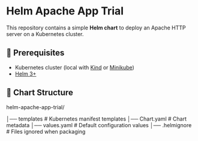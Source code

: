 # Helm Apache App Trial

This repository contains a simple **Helm chart** to deploy an Apache HTTP server on a Kubernetes cluster.

## 📌 Prerequisites
- Kubernetes cluster (local with [Kind](https://kind.sigs.k8s.io/) or [Minikube](https://minikube.sigs.k8s.io/docs/))
- [Helm 3+](https://helm.sh/docs/intro/install/)

## 📂 Chart Structure
helm-apache-app-trial/

│── templates # Kubernetes manifest templates
│── Chart.yaml # Chart metadata
│── values.yaml # Default configuration values
│── .helmignore # Files ignored when packaging
